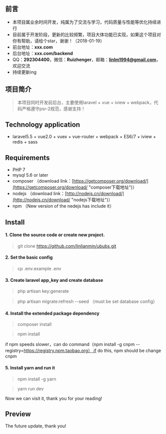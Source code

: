 ## 前言 ##
- 本项目属业余时间开发，纯属为了交流与学习，代码质量与性能等优化持续进行
- 目前属于开发阶段，更新的比较频繁，项目大体功能已实现，如果这个项目对你有帮助，请给个star，谢谢！（2018-01-19）
- 前台地址：**xxx.com**
- 后台地址：**xxx.com/backend**
- QQ：**292304400**，微信：**Ruizhenger**，邮箱：**linlm1994@gmail.com**，欢迎交流
- 持续更新ing

## 项目简介 ##
> 本项目同时开发前后台，主要使用laravel + vue + iview + webpack，代码严格遵守psr-2规范，感谢支持！


## Technology application ##
- laravel5.5 + vue2.0 + vuex + vue-router + webpack + ES6/7 + iview + redis + sass

## Requirements ##
- PHP 7
- mysql 5.6 or later
- composer （download link：[https://getcomposer.org/download/](https://getcomposer.org/download/ "composer下载地址")）
- nodejs （download link：[http://nodejs.cn/download/](http://nodejs.cn/download/ "nodejs下载地址")）
- npm （New version of the nedejs has include it）

## Install ##
#### 1. Clone the source code or create new project. ####
> git clone https://github.com/linlianmin/ububs.git

#### 2. Set the basic config ####
> cp .env.example .env

#### 3. Create laravel app_key and create database  ####
> php artisan key:generate

> php artisan migrate:refresh --seed （must be set database config）
#### 4. Install the extended package dependency ####
> composer install

> npm install

if npm speeds slower，can do command（npm install -g cnpm --registry=https://registry.npm.taobao.org）,if do this, npm should be change cnpm

#### 5. Install yarn and run it ####
> npm install -g yarn

> yarn run dev

Now we can visit it, thank you for your reading!

## Preview ##
The future update, thank you!